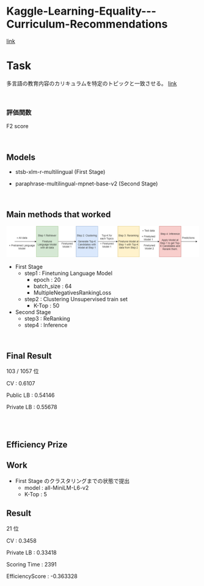 # Kaggle-Learning-Equality---Curriculum-Recommendations

[link](https://www.kaggle.com/competitions/learning-equality-curriculum-recommendations)

# Task
多言語の教育内容のカリキュラムを特定のトピックと一致させる。 [link](https://www.youtube.com/watch?v=6tq3tGihQhY)

<br />

### 評価関数
F2 score

<br />

## Models
- stsb-xlm-r-multilingual (First Stage)

- paraphrase-multilingual-mpnet-base-v2 (Second Stage)

<br />

## Main methods that worked
![全体像](img/work.png "全体像")

- First Stage
  - step1 : Finetuning Language Model
    - epoch : 20
    - batch_size : 64
    - MultipleNegativesRankingLoss
  - step2 : Clustering Unsupervised train set
    - K-Top : 50
- Second Stage
   - step3 : ReRanking
   - step4 : Inference
   
 

<br />

## Final Result

103 / 1057 位

CV : 0.6107

Public LB : 0.54146

Private LB : 0.55678


<br />
<br />

## Efficiency Prize

## Work

- First Stage のクラスタリングまでの状態で提出
  - model : all-MiniLM-L6-v2
  - K-Top : 5
 
## Result

21 位

CV : 0.3458

Private LB : 0.33418

Scoring Time : 	2391

EfficiencyScore : -0.363328

